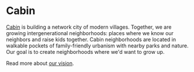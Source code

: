 # Cabin

[Cabin](https://cabin.city) is building a network city of modern villages. Together, 
we are growing intergenerational neighborhoods: places where we know our neighbors and 
raise kids together. Cabin neighborhoods are located in walkable pockets of family-friendly 
urbanism with nearby parks and nature. Our goal is to create neighborhoods where 
we'd want to grow up.

Read more about [our vision](https://paragraph.xyz/@cabin/network-city).
